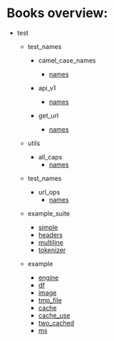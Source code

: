 # Books overview:

 * test
     * test_names
         * camel_case_names
             * [names](test/test_names/camel_case_names/names.md)

         * api_v1
             * [names](test/test_names/api_v1/names.md)

         * get_url
             * [names](test/test_names/get_url/names.md)

     * utils
         * all_caps
             * [names](test/utils/all_caps/names.md)

     * test_names
         * url_ops
             * [names](test/test_names/url_ops/names.md)

     * example_suite
         * [simple](test/example_suite/simple.md)
         * [headers](test/example_suite/headers.md)
         * [multiline](test/example_suite/multiline.md)
         * [tokenizer](test/example_suite/tokenizer.md)

     * example
         * [engine](test/example/engine.md)
         * [df](test/example/df.md)
         * [image](test/example/image.md)
         * [tmp_file](test/example/tmp_file.md)
         * [cache](test/example/cache.md)
         * [cache_use](test/example/cache_use.md)
         * [two_cached](test/example/two_cached.md)
         * [ms](test/example/ms.md)

